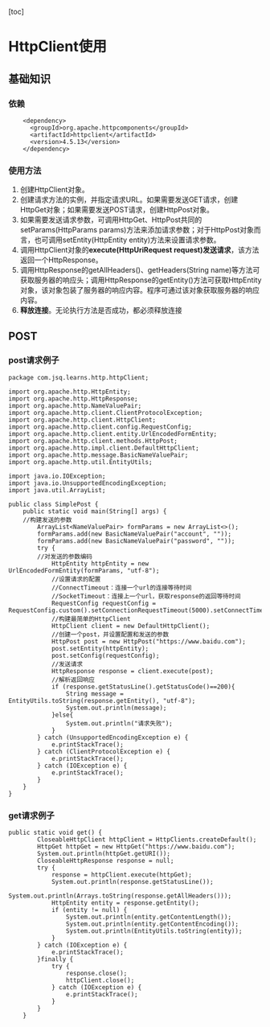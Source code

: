 [toc]

# HttpClient使用

## 基础知识

### 依赖

```
    <dependency>
      <groupId>org.apache.httpcomponents</groupId>
      <artifactId>httpclient</artifactId>
      <version>4.5.13</version>
    </dependency>
```

### 使用方法

1. 创建HttpClient对象。
2. 创建请求方法的实例，并指定请求URL。如果需要发送GET请求，创建HttpGet对象；如果需要发送POST请求，创建HttpPost对象。
3. 如果需要发送请求参数，可调用HttpGet、HttpPost共同的setParams(HttpParams params)方法来添加请求参数；对于HttpPost对象而言，也可调用setEntity(HttpEntity entity)方法来设置请求参数。
4. 调用HttpClient对象的**execute(HttpUriRequest request)发送请求**，该方法返回一个HttpResponse。
5. 调用HttpResponse的getAllHeaders()、getHeaders(String name)等方法可获取服务器的响应头；调用HttpResponse的getEntity()方法可获取HttpEntity对象，该对象包装了服务器的响应内容。程序可通过该对象获取服务器的响应内容。
6. **释放连接**。无论执行方法是否成功，都必须释放连接

## POST

### post请求例子

```
package com.jsq.learns.http.httpClient;

import org.apache.http.HttpEntity;
import org.apache.http.HttpResponse;
import org.apache.http.NameValuePair;
import org.apache.http.client.ClientProtocolException;
import org.apache.http.client.HttpClient;
import org.apache.http.client.config.RequestConfig;
import org.apache.http.client.entity.UrlEncodedFormEntity;
import org.apache.http.client.methods.HttpPost;
import org.apache.http.impl.client.DefaultHttpClient;
import org.apache.http.message.BasicNameValuePair;
import org.apache.http.util.EntityUtils;

import java.io.IOException;
import java.io.UnsupportedEncodingException;
import java.util.ArrayList;

public class SimplePost {
    public static void main(String[] args) {
    //构建发送的参数
        ArrayList<NameValuePair> formParams = new ArrayList<>();
        formParams.add(new BasicNameValuePair("account", ""));
        formParams.add(new BasicNameValuePair("password", ""));
        try {
        //对发送的参数编码
            HttpEntity httpEntity = new UrlEncodedFormEntity(formParams, "utf-8");
            //设置请求的配置
            //ConnectTimeout：连接一个url的连接等待时间 
            //SocketTimeout：连接上一个url，获取response的返回等待时间
            RequestConfig requestConfig = RequestConfig.custom().setConnectionRequestTimeout(5000).setConnectTimeout(5000).build();
            //构建最简单的HttpClient
            HttpClient client = new DefaultHttpClient();
            //创建一个post，并设置配置和发送的参数
            HttpPost post = new HttpPost("https://www.baidu.com");
            post.setEntity(httpEntity);
            post.setConfig(requestConfig);
            //发送请求
            HttpResponse response = client.execute(post);
            //解析返回响应
            if (response.getStatusLine().getStatusCode()==200){
                String message = EntityUtils.toString(response.getEntity(), "utf-8");
                System.out.println(message);
            }else{
                System.out.println("请求失败");
            }
        } catch (UnsupportedEncodingException e) {
            e.printStackTrace();
        } catch (ClientProtocolException e) {
            e.printStackTrace();
        } catch (IOException e) {
            e.printStackTrace();
        }
    }
}

```

### get请求例子

```
public static void get() {
        CloseableHttpClient httpClient = HttpClients.createDefault();
        HttpGet httpGet = new HttpGet("https://www.baidu.com");
        System.out.println(httpGet.getURI());
        CloseableHttpResponse response = null;
        try {
            response = httpClient.execute(httpGet);
            System.out.println(response.getStatusLine());
            System.out.println(Arrays.toString(response.getAllHeaders()));
            HttpEntity entity = response.getEntity();
            if (entity != null) {
                System.out.println(entity.getContentLength());
                System.out.println(entity.getContentEncoding());
                System.out.println(EntityUtils.toString(entity));
            }
        } catch (IOException e) {
            e.printStackTrace();
        }finally {
            try {
                response.close();
                httpClient.close();
            } catch (IOException e) {
                e.printStackTrace();
            }
        }
    }
```

